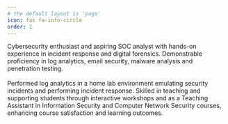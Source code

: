 ```yaml
---
# the default layout is 'page'
icon: fas fa-info-circle
order: 1
---
```



Cybersecurity enthusiast and aspiring SOC analyst with hands-on experience in incident response and digital forensics. Demonstrable proficiency in log analytics, email security, malware analysis and penetration testing. 
<br />
<br />
Performed log analytics in a home lab environment emulating security incidents and performing  incident response. Skilled in teaching and supporting students through interactive workshops and as a Teaching Assistant in Information Security and Computer Network Security courses, enhancing course satisfaction and learning outcomes.

